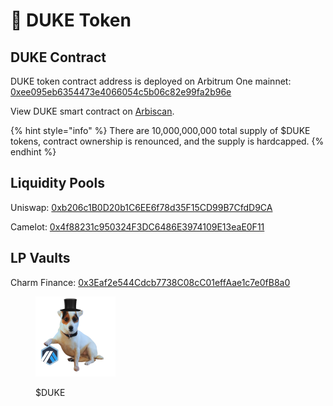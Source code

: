 # 🐶 DUKE Token

## DUKE Contract

DUKE token contract address is deployed on Arbitrum One mainnet:\
[0xee095eb6354473e4066054c5b06c82e99fa2b96e](https://arbiscan.io/address/0xee095eb6354473e4066054c5b06c82e99fa2b96e)

View DUKE smart contract on [Arbiscan](https://arbiscan.io/token/0xee095eb6354473e4066054c5b06c82e99fa2b96e).

{% hint style="info" %}
There are 10,000,000,000 total supply of $DUKE tokens, contract ownership is renounced, and the supply is hardcapped.
{% endhint %}

## Liquidity Pools

Uniswap: [0xb206c1B0D20b1C6EE6f78d35F15CD99B7CfdD9CA](https://arbiscan.io/address/0xb206c1B0D20b1C6EE6f78d35F15CD99B7CfdD9CA)

Camelot: [0x4f88231c950324F3DC6486E3974109E13eaE0F11](https://arbiscan.io/address/0x4f88231c950324f3dc6486e3974109e13eae0f11)

## LP Vaults

Charm Finance:  [0x3Eaf2e544Cdcb7738C08cC01effAae1c7e0fB8a0](https://arbiscan.io/address/0x3eaf2e544cdcb7738c08cc01effaae1c7e0fb8a0)

<figure><img src="../.gitbook/assets/128xDuke.png" alt=""><figcaption><p>$DUKE</p></figcaption></figure>

